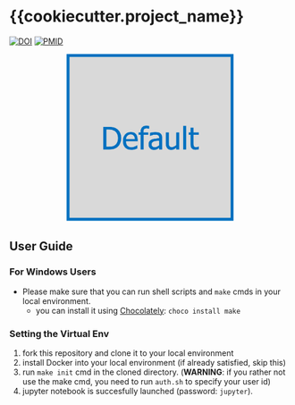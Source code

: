 # {{cookiecutter.project_name}}
[![DOI](https://img.shields.io/badge/DOI-wip-blue.svg?longCache=true)]()
[![PMID](https://img.shields.io/badge/PMID-wip-orange.svg?longCache=true)]()
<div align="center">
<img src="./logos/default.png" alt="graphical abstract" width="300" height="300" title="graphical abstract">
</div>

## User Guide
### For Windows Users
- Please make sure that you can run shell scripts and `make` cmds in your local environment.
    - you can install it using [Chocolately](https://chocolatey.org/): `choco install make`

### Setting the Virtual Env
1. fork this repository and clone it to your local environment
2. install Docker into your local environment (if already satisfied, skip this)
3. run `make init` cmd in the cloned directory. (**WARNING**: if you rather not use the make cmd, you need to run `auth.sh` to specify your user id)
4. jupyter notebook is succesfully launched (password: `jupyter`).

